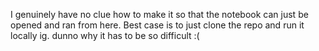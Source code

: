 I genuinely have no clue how to make it so that the notebook can just be opened and ran from here. 
Best case is to just clone the repo and run it locally ig. 
dunno why it has to be so difficult :( 
